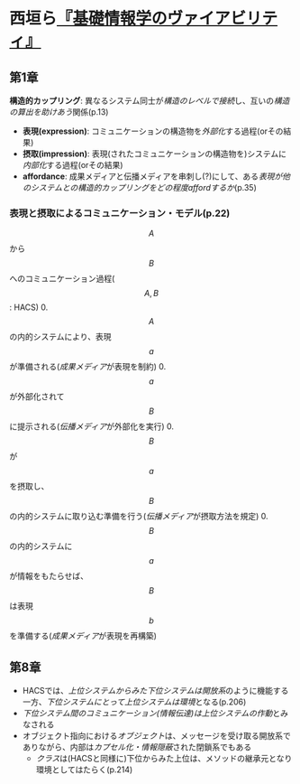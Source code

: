 # 西垣ら[『基礎情報学のヴァイアビリティ』](urn:isbn:4130501844)
## 第1章
**構造的カップリング**: 異なるシステム同士が*構造のレベルで接続*し、互いの*構造の算出を助けあう*関係(p.13)
- **表現(expression)**: コミュニケーションの構造物を*外部化*する過程(orその結果)
- **摂取(impression)**: 表現(されたコミュニケーションの構造物を)システムに*内部化*する過程(orその結果)
- **affordance**: 成果メディアと伝播メディアを串刺し(?)にして、ある*表現が他のシステムとの構造的カップリングをどの程度affordするか*(p.35)

### 表現と摂取によるコミュニケーション・モデル(p.22)
$$A$$から$$B$$へのコミュニケーション過程($$A, B$$: HACS)
0. $$A$$の内的システムにより、表現$$a$$が準備される(*成果メディア*が表現を制約)
0. $$a$$が外部化されて$$B$$に提示される(*伝播メディア*が外部化を実行)
0. $$B$$が$$a$$を摂取し、$$B$$の内的システムに取り込む準備を行う(*伝播メディア*が摂取方法を規定)
0. $$B$$の内的システムに$$a$$が情報をもたらせば、$$B$$は表現$$b$$を準備する(*成果メディア*が表現を再構築)


## 第8章
- HACSでは、*上位システムからみた下位システムは開放系*のように機能する一方、*下位システムにとって上位システムは環境*となる(p.206)
- *下位システム間のコミュニケーション(情報伝達)は上位システムの作動*とみなされる
- オブジェクト指向における*オブジェクト*は、メッセージを受け取る開放系でありながら、内部は*カプセル化・情報隠蔽*された閉鎖系でもある
	- *クラス*は(HACSと同様に)下位からみた上位は、メソッドの継承元となり環境としてはたらく(p.214)
